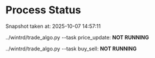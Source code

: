# Process Status

Snapshot taken at: 2025-10-07 14:57:11

../wintrd/trade_algo.py --task price_update: **NOT RUNNING**

../wintrd/trade_algo.py --task buy_sell: **NOT RUNNING**

